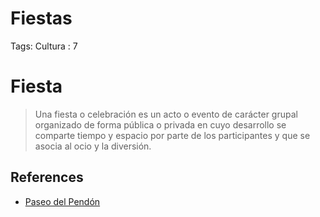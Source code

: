 # Fiestas

Tags: Cultura
: 7

# Fiesta

> Una fiesta o celebración es un acto o evento de carácter grupal organizado de forma pública o privada en cuyo desarrollo se comparte tiempo y espacio por parte de los participantes y que se asocia al ocio y la diversión.
> 

## References

- [Paseo del Pendón](https://www.wikiwand.com/es/Paseo_del_Pend%C3%B3n)